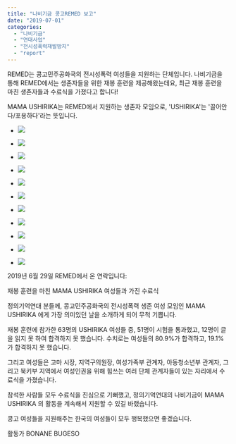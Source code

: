 ```yaml
---
title: "나비기금 콩고REMED 보고"
date: "2019-07-01"
categories: 
  - "나비기금"
  - "연대사업"
  - "전시성폭력재발방지"
  - "report"
---
```


REMED는 콩고민주공화국의 전시성폭력 여성들을 지원하는 단체입니다. 나비기금을 통해 REMED에서는 생존자들을 위한 재봉 훈련을 제공해왔는데요, 최근 재봉 훈련을 마친 생존자들과 수료식을 가졌다고 합니다!

MAMA USHIRIKA는 REMED에서 지원하는 생존자 모임으로, 'USHIRIKA'는 '끌어안다/포용하다'라는 뜻입니다.

- ![](http://womenandwar.net/kr/wp-content/uploads/2019/07/DSC_1668-1024x683.jpg)
    
- ![](http://womenandwar.net/kr/wp-content/uploads/2019/07/DSC_1671-1024x683.jpg)
    
- ![](http://womenandwar.net/kr/wp-content/uploads/2019/07/DSC_1672-1024x683.jpg)
    
- ![](http://womenandwar.net/kr/wp-content/uploads/2019/07/DSC_1674-1024x683.jpg)
    
- ![](http://womenandwar.net/kr/wp-content/uploads/2019/07/DSC_1694-1024x683.jpg)
    
- ![](http://womenandwar.net/kr/wp-content/uploads/2019/07/DSC_1704-1024x683.jpg)
    
- ![](http://womenandwar.net/kr/wp-content/uploads/2019/07/DSC_1712-1024x683.jpg)
    
- ![](http://womenandwar.net/kr/wp-content/uploads/2019/07/DSC_1747-1024x683.jpg)
    
- ![](http://womenandwar.net/kr/wp-content/uploads/2019/07/DSC_1764-1024x683.jpg)
    
- ![](http://womenandwar.net/kr/wp-content/uploads/2019/07/DSC_1779-1024x683.jpg)
    
- ![](http://womenandwar.net/kr/wp-content/uploads/2019/07/DSC_1859-1024x683.jpg)
    

2019년 6월 29일 REMED에서 온 연락입니다:

재봉 훈련을 마친 MAMA USHIRIKA 여성들과 가진 수료식

정의기억연대 분들께, 콩고민주공화국의 전시성폭력 생존 여성 모임인 MAMA USHIRIKA 에게 가장 의미있던 날을 소개하게 되어 무척 기쁩니다.

재봉 훈련에 참가한 63명의 USHIRIKA 여성들 중, 51명이 시험을 통과했고, 12명이 글을 읽지 못 하여 합격하지 못 했습니다. 수치로는 여성들의 80.9%가 합격하고, 19.1%가 합격하지 못 했습니다.

그리고 여성들은 고마 시장, 지역구의원장, 여성가족부 관계자, 아동청소년부 관계자, 그리고 북키부 지역에서 여성인권을 위해 힘쓰는 여러 단체 관계자들이 있는 자리에서 수료식을 가졌습니다.

참석한 사람들 모두 수료식을 진심으로 기뻐했고, 정의기억연대의 나비기금이 MAMA USHIRIKA 의 활동을 계속해서 지원할 수 있길 바랬습니다.

콩고 여성들을 지원해주는 한국의 여성들이 모두 행복했으면 좋겠습니다.

활동가 BONANE BUGESO
